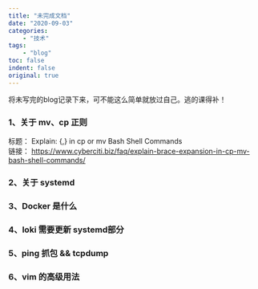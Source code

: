 ```yaml
---
title: "未完成文档"
date: "2020-09-03"
categories:
    - "技术"
tags:
    - "blog"
toc: false
indent: false
original: true
---
```


将未写完的blog记录下来，可不能这么简单就放过自己。逃的课得补！

### 1、关于 mv、cp 正则

标题：   Explain: {,} in cp or mv Bash Shell Commands  
链接：   <https://www.cyberciti.biz/faq/explain-brace-expansion-in-cp-mv-bash-shell-commands/>

### 2、关于 systemd

### 3、Docker 是什么

### 4、loki 需要更新 systemd部分

### 5、ping 抓包 && tcpdump

### 6、vim 的高级用法

